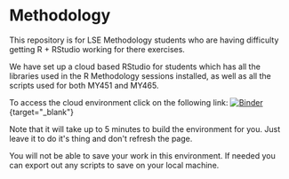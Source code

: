 # Methodology

This repository is for LSE Methodology students who are having difficulty getting R + RStudio working for there exercises. 

We have set up a cloud based RStudio for students which has all the libraries used in the R Methodology sessions installed, as well as all the scripts used for both MY451 and MY465. 

To access the cloud environment click on the following link: [![Binder](https://mybinder.org/badge_logo.svg)](https://mybinder.org/v2/gh/andrewmoles2/Methodology/main?urlpath=rstudio){target="_blank"}

Note that it will take up to 5 minutes to build the environment for you. Just leave it to do it's thing and don't refresh the page.

You will not be able to save your work in this environment. If needed you can export out any scripts to save on your local machine. 